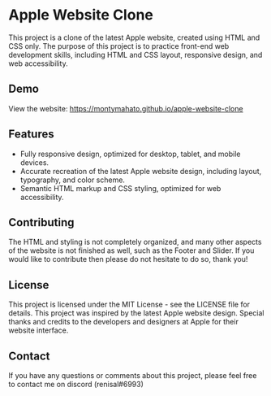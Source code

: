 # Apple Website Clone
This project is a clone of the latest Apple website, created using HTML and CSS only. The purpose of this project is to practice front-end web development skills, including HTML and CSS layout, responsive design, and web accessibility.

## Demo
View the website: https://montymahato.github.io/apple-website-clone

## Features
- Fully responsive design, optimized for desktop, tablet, and mobile devices.
- Accurate recreation of the latest Apple website design, including layout, typography, and color scheme.
- Semantic HTML markup and CSS styling, optimized for web accessibility.
## Contributing
The HTML and styling is not completely organized, and many other aspects of the website is not finished as well, such as the Footer and Slider. If you would like to contribute then please do not hesitate to do so, thank you!

## License
This project is licensed under the MIT License - see the LICENSE file for details.
This project was inspired by the latest Apple website design. 
Special thanks and credits to the developers and designers at Apple for their website interface.

## Contact
If you have any questions or comments about this project, please feel free to contact me on discord (renisal#6993)
